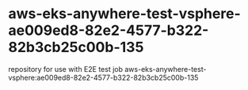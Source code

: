 # aws-eks-anywhere-test-vsphere-ae009ed8-82e2-4577-b322-82b3cb25c00b-135
repository for use with E2E test job aws-eks-anywhere-test-vsphere:ae009ed8-82e2-4577-b322-82b3cb25c00b-135
